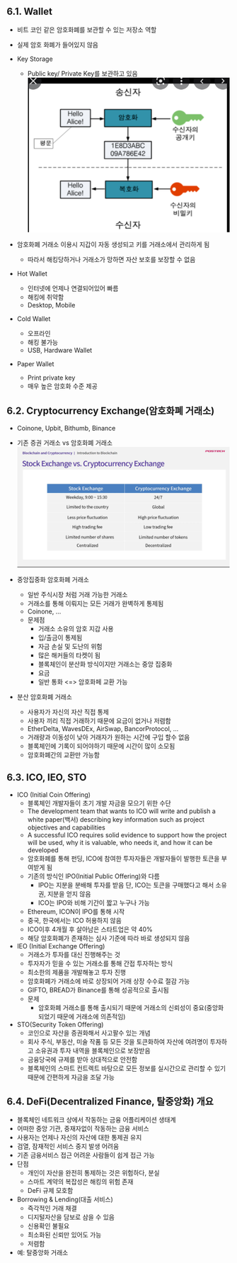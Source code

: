 ## 6.1. Wallet

- 비트 코인 같은 암호화폐를 보관할 수 있는 저장소 역할
- 실제 암호 화폐가 들어있지 않음
- Key Storage
  - Public key/ Private Key를 보관하고 있음
    ![keys](./privateandpublickey.PNG)
- 암호화폐 거래소 이용시 지갑이 자동 생성되고 키를 거래소에서 관리하게 됨
  - 따라서 해킹당하거나 거래소가 망하면 자산 보호를 보장할 수 없음
- Hot Wallet

  - 인터넷에 언제나 연결되어있어 빠름
  - 해킹에 취약함
  - Desktop, Mobile

- Cold Wallet
  - 오프라인
  - 해킹 불가능
  - USB, Hardware Wallet
- Paper Wallet
  - Print private key
  - 매우 높은 암호화 수준 제공

## 6.2. Cryptocurrency Exchange(암호화폐 거래소)

- Coinone, Upbit, Bithumb, Binance

- 기존 증권 거래소 vs 암호화폐 거래소
  ![](./stock.PNG)
- 중앙집중화 암호화폐 거래소

  - 일반 주식시장 처럼 거래 가능한 거래소
  - 거래소를 통해 이뤄지는 모든 거래가 완벽하게 통제됨
  - Coinone, ...
  - 문제점
    - 거래소 소유의 암호 지갑 사용
    - 입/출금이 통제됨
    - 자금 손실 및 도난의 위험
    - 많은 해커들의 타켓이 됨
    - 블록체인이 분산화 방식이지만 거래소는 중앙 집중화
    - 요금
    - 일반 통화 <=> 암호화페 교환 가능

- 분산 암호화폐 거래소
  - 사용자가 자신의 자산 직접 통제
  - 사용자 끼리 직접 거래하기 때문에 요금이 없거나 저렴함
  - EtherDelta, WavesDEx, AirSwap, BancorProtocol, ...
  - 거래량과 이동성이 낮아 거래자가 원하는 시간에 구입 할수 없음
  - 블록체인에 기록이 되어야하기 때문에 시간이 많이 소모됨
  - 암호화폐간의 교환만 가능함

## 6.3. ICO, IEO, STO

- ICO (Initial Coin Offering)
  - 블록체인 개발자들이 초기 개발 자금을 모으기 위한 수단
  - The development team that wants to ICO will write and publish a white paper(백서) describing key information such as project objectives and capabilities
  - A successful ICO requires solid evidence to support how the project will be used, why it is valuable, who needs it, and how it can be developed
  - 암호화폐를 통해 펀딩, ICO에 참여한 투자자들은 개발자들이 발행한 토큰을 부여받게 됨
  - 기존의 방식인 IPO(Initial Public Offering)와 다름
    - IPO는 지분을 분배해 투자를 받음 단, ICO는 토큰을 구매했다고 해서 소유권, 지분을 얻지 않음
    - ICO는 IPO와 비해 기간이 짧고 누구나 가능
  - Ethereum, ICON이 IPO를 통해 시작
  - 중국, 한국에서는 ICO 허용하지 않음
  - ICO이후 4개월 후 살아남은 스타트업은 약 40%
  - 해당 암호화폐가 존재하는 심사 기준에 따라 바로 생성되지 않음
- IEO (Initial Exchange Offering)
  - 거래소가 투자를 대신 진행해주는 것
  - 투자자가 믿을 수 있는 거래소를 통해 간접 투자하는 방식
  - 최소한의 제품을 개발해놓고 투자 진행
  - 암호화폐가 거래소에 바로 상장되어 거래 상장 수수료 절감 가능
  - GIFTO, BREAD가 Binance를 통해 성공적으로 출시됨
  - 문제
    - 암호화폐 거래소를 통해 출시되기 때문에 거래소의 신뢰성이 중요(중앙화 되었기 때문에 거래소에 의존적임)
- STO(Security Token Offering)
  - 코인으로 자산을 증권화해서 사고팔수 있는 개념
  - 회사 주식, 부동산, 미술 작품 등 모든 것을 토큰화하여 자산에 여려명이 투자하고 소유권과 투자 내역을 블록체인으로 보장받음
  - 금융당국에 규제를 받아 상대적으로 안전함
  - 블록체인의 스마트 컨트렉트 바탕으로 모든 정보를 실시간으로 관리할 수 있기 때문에 간편하게 자금을 조달 가능

## 6.4. DeFi(Decentralized Finance, 탈중앙화) 개요

- 블록체인 네트워크 상에서 작동하는 금융 어플리케이션 생태계
- 어떠한 중앙 기관, 중재자없이 작동하는 금융 서비스
- 사용자는 언제나 자신의 자산에 대한 통제권 유지
- 검열, 잠재적인 서비스 중지 발생 어려움
- 기존 금융서비스 접근 어려운 사람들이 쉽게 접근 가능
- 단점
  - 개인이 자산을 완전히 통제하는 것은 위험하다, 분실
  - 스마트 계약의 복잡성은 해킹의 위험 존재
  - DeFi 규제 모호함
- Borrowing & Lending(대출 서비스)
  - 즉각적인 거래 채결
  - 디지털자산을 담보로 삼을 수 있음
  - 신용확인 불필요
  - 최소화된 신뢰만 있어도 가능
  - 저렴함
- 예: 탈중앙화 거래소
